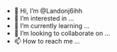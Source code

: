 - 👋 Hi, I’m @Landonj6ihh
- 👀 I’m interested in ...
- 🌱 I’m currently learning ...
- 💞️ I’m looking to collaborate on ...
- 📫 How to reach me ...

<!---
Landonj6ihh/Landonj6ihh is a ✨ special ✨ repository because its `README.md` (this file) appears on your GitHub profile.
You can click the Preview link to take a look at your changes.
--->

